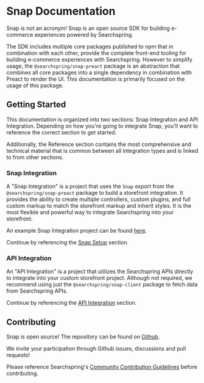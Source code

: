 # Snap Documentation

Snap is not an acronym! Snap is an open source SDK for building e-commerce experiences powered by Searchspring.

The SDK includes multiple core packages published to npm that in combination with each other, provide the complete front-end tooling for building e-commerce experiences with Searchspring. However to simplify usage, the `@searchspring/snap-preact` package is an abstraction that combines all core packages into a single dependency in combination with Preact to render the UI. This documentation is primarily focused on the usage of this package.

## Getting Started

This documentation is organized into two sections: Snap Integration and API Integration. Depending on how you're going to integrate Snap, you'll want to reference the correct section to get started. 

<!-- This documentation is organized into three sections: Snap Integration, Snap Templates Integration, and API Integration.  -->

Additionally, the Reference section contains the most comprehensive and technical material that is common between all integration types and is linked to from other sections.

### Snap Integration

A "Snap Integration" is a project that uses the `Snap` export from the `@searchspring/snap-preact` package to build a storefront integration. It provides the ability to create multiple controllers, custom plugins, and full custom markup to match the storefront markup and inherit styles. It is the most flexible and powerful way to integrate Searchspring into your storefront. 

An example Snap Integration project can be found [here](https://github.com/searchspring-implementations/demo.shopify).

Continue by referencing the [Snap Setup](https://searchspring.github.io/snap/snap-setup) section.

<!-- ### Snap Templates Integration

A "Snap Templates Integration" is a project that uses the `SnapTemplates` export from the `@searchspring/snap-preact` package to build a storefront integration. It is an abstraction of the `Snap` integration that limits the available configuration and does not provide access to the entire project markup. 

Instead, it is based on choosing an optimimzed and prebuilt template and theme while only customizing slight layout changes, theme variables, result card markup, and general style declarations. This integration type allows for a rapid integration of Searchspring to your storefront.  -->

<!-- Continue by referencing the [Snap Templates Integration](https://searchspring.github.io/snap/snap-templates-overview) documentation. -->

### API Integration

An "API Integration" is a project that utilizes the Searchspring APIs directly to integrate into your custom storefront project. Although not required, we recommend using just the `@searchspring/snap-client` package to fetch data from Searchspring APIs. 

Continue by referencing the [API Integration](https://searchspring.github.io/snap/snap-client) section.


## Contributing

Snap is open source! The repository can be found on [Github](https://github.com/searchspring/snap).

We invite your participation through Github issues, discussions and pull requests! 

Please reference Searchspring's [Community Contribution Guidelines](https://github.com/searchspring/community/blob/main/CONTRIBUTING.md) before contributing.
